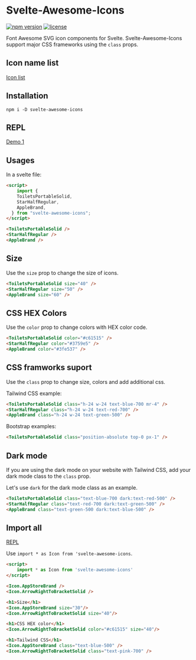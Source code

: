 # Svelte-Awesome-Icons

[![npm version](https://badgen.net/npm/v/svelte-awesome-icons)](https://www.npmjs.com/package/svelte-awesome-icons)
[![license](https://badgen.net/npm/license/svelte-awesome-icons)](https://github.com/shinokada/svelte-awesome-icons/blob/main/LICENSE)

Font Awesome SVG icon components for Svelte. Svelte-Awesome-Icons support major CSS frameworks using the `class` props.

## Icon name list

[Icon list](https://github.com/shinokada/svelte-awesome-icons/blob/main/icon-list.md)

## Installation

```
npm i -D svelte-awesome-icons
```

## REPL

[Demo 1](https://svelte.dev/repl/901754e21a0a4c97ab49832fce77619d?version=3.48.0)

## Usages

In a svelte file:

```html
<script>
    import {
    ToiletsPortableSolid,
    StarHalfRegular,
    AppleBrand,
  } from "svelte-awesome-icons";
</script>

<ToiletsPortableSolid />
<StarHalfRegular />
<AppleBrand />
```

## Size

Use the `size` prop to change the size of icons.

```html
<ToiletsPortableSolid size="40" />
<StarHalfRegular size="50" />
<AppleBrand size="60" />
```

## CSS HEX Colors

Use the `color` prop to change colors with HEX color code.

```html
<ToiletsPortableSolid color="#c61515" />
<StarHalfRegular color="#3759e5" />
<AppleBrand color="#3fe537" />
```

## CSS framworks suport

Use the `class` prop to change size, colors and add additional css.

Tailwind CSS example:

```html
<ToiletsPortableSolid class="h-24 w-24 text-blue-700 mr-4" />
<StarHalfRegular class="h-24 w-24 text-red-700" />
<AppleBrand class="h-24 w-24 text-green-500" />
```

Bootstrap examples:

```html
<ToiletsPortableSolid class="position-absolute top-0 px-1" />
```

## Dark mode

If you are using the dark mode on your website with Tailwind CSS, add your dark mode class to the `class` prop.

Let's use `dark` for the dark mode class as an example.

```html
<ToiletsPortableSolid class="text-blue-700 dark:text-red-500" />
<StarHalfRegular class="text-red-700 dark:text-green-500" />
<AppleBrand class="text-green-500 dark:text-blue-500" />
```

## Import all

[REPL](https://svelte.dev/repl/c0045886b264408fba13f1de70c42932?version=3.48.0)

Use `import * as Icon from 'svelte-awesome-icons`.

```html
<script>
	import * as Icon from 'svelte-awesome-icons'
</script>

<Icon.AppStoreBrand />
<Icon.ArrowRightToBracketSolid />

<h1>Size</h1>
<Icon.AppStoreBrand size="30"/>
<Icon.ArrowRightToBracketSolid size="40"/>

<h1>CSS HEX color</h1>
<Icon.ArrowRightToBracketSolid color="#c61515" size="40"/>

<h1>Tailwind CSS</h1>
<Icon.AppStoreBrand class="text-blue-500" />
<Icon.ArrowRightToBracketSolid class="text-pink-700" />
```
